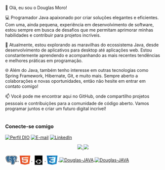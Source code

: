 👋 Olá, eu sou o Douglas Moro!

💻 Programador Java apaixonado por criar soluções elegantes e eficientes. Com uma, ainda pequena, experiência em desenvolvimento de software, estou sempre em busca de desafios que me permitam aprimorar minhas habilidades e contribuir para projetos incríveis.

🚀 Atualmente, estou explorando as maravilhas do ecossistema Java, desde desenvolvimento de aplicativos para desktop até aplicações web. Estou constantemente aprendendo e acompanhando as mais recentes tendências e melhores práticas em programação.

🌐 Além do Java, também tenho interesse em outras tecnologias como Spring Framework, Hibernate, Git, e muito mais. Sempre aberto a colaborações e novas oportunidades, então não hesite em entrar em contato comigo!

📫 Você pode me encontrar aqui no GitHub, onde compartilho projetos pessoais e contribuições para a comunidade de código aberto. Vamos programar juntos e criar um futuro digital incrível!

#

### Conecte-se comigo
[![Perfil DIO](https://img.shields.io/badge/-Meu%20Perfil%20na%20DIO-30A3DC?style=for-the-badge)](https://web.dio.me/users/douglas_moro/)
[![E-mail](https://img.shields.io/badge/-Email-000?style=for-the-badge&logo=microsoft-outlook&logoColor=E94D5F)](douglas.moro@unochapeco.edu.br)
[![LinkedIn](https://img.shields.io/badge/-LinkedIn-000?style=for-the-badge&logo=linkedin&logoColor=30A3DC)](https://www.linkedin.com/in/douglas-moro/)

<div align="center">
  <a href="https://github.com/Douglas260891cyber">
  <img height="166em" src="https://github-readme-stats.vercel.app/api?username=Douglas260891cyber&show_icons=true&theme=dracula&include_all_commits=true&count_private=true"/>
  <img height="166em" src="https://github-readme-stats.vercel.app/api/top-langs/?username=Douglas260891cyber&layout=compact&langs_count=7&theme=dracula"/>
</div>
  
<div style="display: inline_block"><br>
  <img align="center" alt="Douglas-PostgreSQL" height="30" width="40" src="https://github.com/devicons/devicon/blob/master/icons/postgresql/postgresql-original.svg">
  <img align="center" alt="Douglas-HTML" height="30" width="40" src="https://raw.githubusercontent.com/devicons/devicon/master/icons/html5/html5-original.svg">
  <img align="center" alt="Douglas-Ubuntu" height="30" width="40" src="https://github.com/devicons/devicon/blob/master/icons/ubuntu/ubuntu-plain.svg">
  <img align="center" alt="Douglas-CSS" height="30" width="40" src="https://raw.githubusercontent.com/devicons/devicon/master/icons/css3/css3-original.svg">
  <img align="center" alt="Douglas-JAVA" height="30" width="40" src="https://cdn.jsdelivr.net/gh/devicons/devicon/icons/java/java-original.svg" />  
  <img  align="center" alt="Douglas-JAVA" height="30" width="40" src="https://cdn.jsdelivr.net/gh/devicons/devicon/icons/spring/spring-original.svg" />
</div>
 
